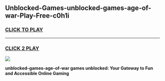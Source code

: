 
## Unblocked-Games-unblocked-games-age-of-war-Play-Free-c0h1i
<h3>
<a href="https://premium76.site?title=unblocked-games-age-of-war&ref=23A">CLICK TO PLAY</a></h3>
<hr>

<h3>
<a href="https://premium76.site?title=unblocked-games-age-of-war&ref=23A">CLICK 2 PLAY</a>
  
</h3>

<a href="https://premium76.site?title=unblocked-games-age-of-war&ref=23A"><img src="https://clearcache.store/games.png"></a>


**unblocked-games-age-of-war games unblocked: Your Gateway to Fun and Accessible Online Gaming**
